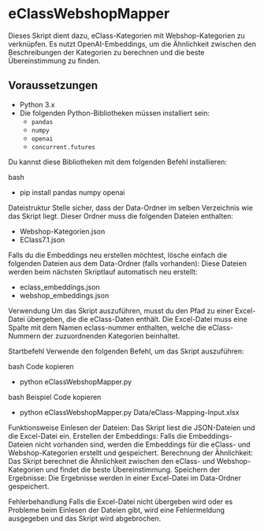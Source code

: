 # eClassWebshopMapper

Dieses Skript dient dazu, eClass-Kategorien mit Webshop-Kategorien zu verknüpfen. Es nutzt OpenAI-Embeddings, um die Ähnlichkeit zwischen den Beschreibungen der Kategorien zu berechnen und die beste Übereinstimmung zu finden.

## Voraussetzungen

- Python 3.x
- Die folgenden Python-Bibliotheken müssen installiert sein:
  - `pandas`
  - `numpy`
  - `openai`
  - `concurrent.futures`

Du kannst diese Bibliotheken mit dem folgenden Befehl installieren:

bash
  - pip install pandas numpy openai

Dateistruktur
Stelle sicher, dass der Data-Ordner im selben Verzeichnis wie das Skript liegt. Dieser Ordner muss die folgenden Dateien enthalten:
  - Webshop-Kategorien.json
  - EClass7.1.json

Falls du die Embeddings neu erstellen möchtest, lösche einfach die folgenden Dateien aus dem Data-Ordner (falls vorhanden):
Diese Dateien werden beim nächsten Skriptlauf automatisch neu erstellt:
  - eclass_embeddings.json
  - webshop_embeddings.json


Verwendung
Um das Skript auszuführen, musst du den Pfad zu einer Excel-Datei übergeben, die die eClass-Daten enthält. Die Excel-Datei muss eine Spalte mit dem Namen eclass-nummer enthalten, welche die eClass-Nummern der zuzuordnenden Kategorien beinhaltet.

Startbefehl
Verwende den folgenden Befehl, um das Skript auszuführen:

bash
Code kopieren
  - python eClassWebshopMapper.py <Pfad zur Excel-Datei>

bash
Beispiel
Code kopieren
  - python eClassWebshopMapper.py Data/eClass-Mapping-Input.xlsx

Funktionsweise
Einlesen der Dateien: Das Skript liest die JSON-Dateien und die Excel-Datei ein.
Erstellen der Embeddings: Falls die Embeddings-Dateien nicht vorhanden sind, werden die Embeddings für die eClass- und Webshop-Kategorien erstellt und gespeichert.
Berechnung der Ähnlichkeit: Das Skript berechnet die Ähnlichkeit zwischen den eClass- und Webshop-Kategorien und findet die beste Übereinstimmung.
Speichern der Ergebnisse: Die Ergebnisse werden in einer Excel-Datei im Data-Ordner gespeichert.

Fehlerbehandlung
Falls die Excel-Datei nicht übergeben wird oder es Probleme beim Einlesen der Dateien gibt, wird eine Fehlermeldung ausgegeben und das Skript wird abgebrochen.
